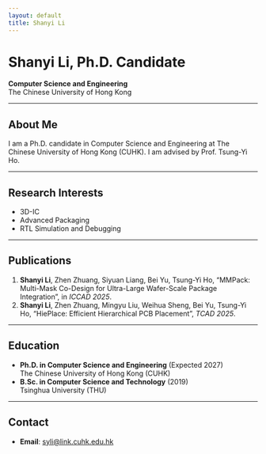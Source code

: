 ```yaml
---
layout: default
title: Shanyi Li
---
```


# Shanyi Li, Ph.D. Candidate  
**Computer Science and Engineering**  
The Chinese University of Hong Kong  

---

## About Me
I am a Ph.D. candidate in Computer Science and Engineering at The Chinese University of Hong Kong (CUHK). I am advised by Prof. Tsung-Yi Ho. 

---

## Research Interests
- 3D-IC 
- Advanced Packaging  
- RTL Simulation and Debugging  

---

## Publications

1. **Shanyi Li**, Zhen Zhuang, Siyuan Liang, Bei Yu, Tsung-Yi Ho, “MMPack: Multi-Mask Co-Design for Ultra-Large Wafer-Scale Package Integration”, in *ICCAD 2025*.  
2. **Shanyi Li**, Zhen Zhuang, Mingyu Liu, Weihua Sheng, Bei Yu, Tsung-Yi Ho, “HiePlace: Efficient Hierarchical PCB Placement”, *TCAD 2025*.  

---

## Education
- **Ph.D. in Computer Science and Engineering** (Expected 2027)  
  The Chinese University of Hong Kong (CUHK)  
- **B.Sc. in Computer Science and Technology** (2019)  
  Tsinghua University (THU)

---

## Contact
- **Email**: [syli@link.cuhk.edu.hk](mailto:syli@link.cuhk.edu.hk)  

